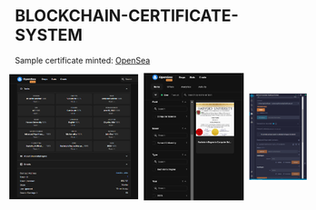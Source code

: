 # BLOCKCHAIN-CERTIFICATE-SYSTEM

Sample certificate minted: [OpenSea](https://testnets.opensea.io/assets/mumbai/0xfcab279edc2dc8bb688ff2e33fe573cb15a13027/1)

<p align="center" style="display: flex; justify-content: center; align-items: center; gap: 10px;">
  <img src="https://github.com/saranv01/BLOCKCHAIN-CERTIFICATE-SYSTEM/blob/main/images/metadata.png" alt="Metadata" style="width: 45%;" />
  <img src="https://github.com/saranv01/BLOCKCHAIN-CERTIFICATE-SYSTEM/blob/main/images/Sample%20Certificate.png" alt="Sample Certificate" style="width: 35%;" />
  <img src="https://github.com/saranv01/BLOCKCHAIN-CERTIFICATE-SYSTEM/blob/main/images/Remix%20IDE.png" alt="Remix IDE" style="width: 20%;" />
</p>
